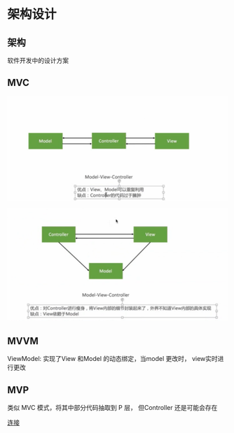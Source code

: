 # 架构设计  
## 架构 
软件开发中的设计方案    





## MVC  
![Apple 下的MVC](./assets/2020-05-06_3.58.16.png)

![MVC变种](./assets/2020-05-06_4.08.27.png)  



## MVVM 
ViewModel: 实现了View 和Model 的动态绑定，当model 更改时， view实时进行更改  




## MVP  
类似 MVC 模式，将其中部分代码抽取到 P 层， 但Controller 还是可能会存在   


[连接](https://github.com/skyming/Trip-to-iOS-Design-Patterns)  

